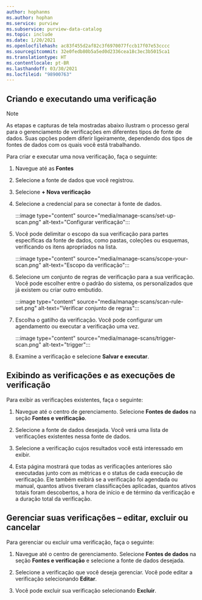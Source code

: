 ```yaml
---
author: hophanms
ms.author: hophan
ms.service: purview
ms.subservice: purview-data-catalog
ms.topic: include
ms.date: 1/20/2021
ms.openlocfilehash: ac83f455d2af82c3f6970077fccb17f07e53cccc
ms.sourcegitcommit: 32e0fedb80b5a5ed0d2336cea18c3ec3b5015ca1
ms.translationtype: HT
ms.contentlocale: pt-BR
ms.lasthandoff: 03/30/2021
ms.locfileid: "98900763"
---
```

## <a name="creating-and-running-a-scan"></a>Criando e executando uma verificação

> [!Note] 
> As etapas e capturas de tela mostradas abaixo ilustram o processo geral para o gerenciamento de verificações em diferentes tipos de fonte de dados. Suas opções podem diferir ligeiramente, dependendo dos tipos de fontes de dados com os quais você está trabalhando.

Para criar e executar uma nova verificação, faça o seguinte:

1. Navegue até as **Fontes**

1. Selecione a fonte de dados que você registrou.

1. Selecione **+ Nova verificação**

1. Selecione a credencial para se conectar à fonte de dados. 

   :::image type="content" source="media/manage-scans/set-up-scan.png" alt-text="Configurar verificação":::

1. Você pode delimitar o escopo da sua verificação para partes específicas da fonte de dados, como pastas, coleções ou esquemas, verificando os itens apropriados na lista.

   :::image type="content" source="media/manage-scans/scope-your-scan.png" alt-text="Escopo da verificação":::

1. Selecione um conjunto de regras de verificação para a sua verificação. Você pode escolher entre o padrão do sistema, os personalizados que já existem ou criar outro embutido.

   :::image type="content" source="media/manage-scans/scan-rule-set.png" alt-text="Verificar conjunto de regras":::

1. Escolha o gatilho da verificação. Você pode configurar um agendamento ou executar a verificação uma vez.

   :::image type="content" source="media/manage-scans/trigger-scan.png" alt-text="trigger":::

1. Examine a verificação e selecione **Salvar e executar**.

## <a name="viewing-your-scans-and-scan-runs"></a>Exibindo as verificações e as execuções de verificação

Para exibir as verificações existentes, faça o seguinte:

1. Navegue até o centro de gerenciamento. Selecione **Fontes de dados** na seção **Fontes e verificação**. 

2. Selecione a fonte de dados desejada. Você verá uma lista de verificações existentes nessa fonte de dados.

3. Selecione a verificação cujos resultados você está interessado em exibir.

4. Esta página mostrará que todas as verificações anteriores são executadas junto com as métricas e o status de cada execução de verificação. Ele também exibirá se a verificação foi agendada ou manual, quantos ativos tiveram classificações aplicadas, quantos ativos totais foram descobertos, a hora de início e de término da verificação e a duração total da verificação.

## <a name="manage-your-scans---edit-delete-or-cancel"></a>Gerenciar suas verificações – editar, excluir ou cancelar

Para gerenciar ou excluir uma verificação, faça o seguinte:

1. Navegue até o centro de gerenciamento. Selecione **Fontes de dados** na seção **Fontes e verificação** e selecione a fonte de dados desejada.

2. Selecione a verificação que você deseja gerenciar. Você pode editar a verificação selecionando **Editar**.

3. Você pode excluir sua verificação selecionando **Excluir**. 

